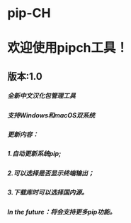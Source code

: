 # pip-CH
<html lang="en">
<head>
<meta charset="UTF-8">
             <meta name="viewport" content="width=device-width, initial-scale=1">
             <title>Pyinstaller_CH</title>
</head>
<body>
    <h1>欢迎使用pipch工具！</h1>
    <h2>版本:1.0</h2>
    <h5>全新中文汉化包管理工具</h5>
    <h5>支持Windows和macOS双系统</h5>
    <h5>更新内容：</h5>
    <h5>1.自动更新系统pip;</h5>
    <h5>2.可以选择是否显示终端输出；</h5>
    <h5>3.下载库时可以选择国内源。</h5>
    <h5>In the future：将会支持更多pip功能。</h5>
</body>
</html>

